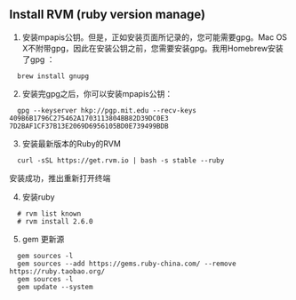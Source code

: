 ## Install RVM (ruby version manage)

1. 安装mpapis公钥。但是，正如安装页面所记录的，您可能需要gpg。Mac OS X不附带gpg，因此在安装公钥之前，您需要安装gpg。我用Homebrew安装了gpg ：
```
  brew install gnupg 
```
2. 安装完gpg之后，你可以安装mpapis公钥：
```
  gpg --keyserver hkp://pgp.mit.edu --recv-keys 409B6B1796C275462A1703113804BB82D39DC0E3 7D2BAF1CF37B13E2069D6956105BD0E739499BDB
```
3. 安装最新版本的Ruby的RVM
```
  curl -sSL https://get.rvm.io | bash -s stable --ruby
```
安装成功，推出重新打开终端

4. 安装ruby
```
  # rvm list known
  # rvm install 2.6.0
```

5. gem 更新源
```
  gem sources -l
  gem sources --add https://gems.ruby-china.com/ --remove https://ruby.taobao.org/
  gem sources -l
  gem update --system
```

